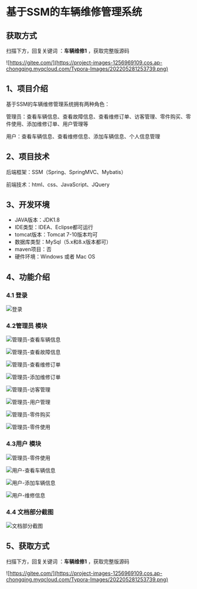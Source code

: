# 基于SSM的车辆维修管理系统

## 获取方式

扫描下方，回复关键词  ：**车辆维修1** ，获取完整版源码

![https://gitee.com/](https://project-images-1256969109.cos.ap-chongqing.myqcloud.com/Typora-Images/202205281253739.png)

## 1、项目介绍

基于SSM的车辆维修管理系统拥有两种角色：

管理员：查看车辆信息、查看故障信息、查看维修订单、访客管理、零件购买、零件使用、添加维修订单、用户管理等

用户：查看车辆信息、查看维修信息、添加车辆信息、个人信息管理


## 2、项目技术

后端框架：SSM（Spring、SpringMVC、Mybatis）

前端技术：html、css、JavaScript、JQuery

## 3、开发环境

- JAVA版本：JDK1.8
- IDE类型：IDEA、Eclipse都可运行
- tomcat版本：Tomcat 7-10版本均可
- 数据库类型：MySql（5.x和8.x版本都可）
- maven项目：否 
- 硬件环境：Windows 或者 Mac OS


## 4、功能介绍

### 4.1 登录

![登录](https://project-images-1256969109.cos.ap-chongqing.myqcloud.com/Typora-Images/202208030952242.jpg)

### 4.2管理员 模块

![管理员-查看车辆信息](https://project-images-1256969109.cos.ap-chongqing.myqcloud.com/Typora-Images/202208030952268.jpg)

![管理员-查看故障信息](https://project-images-1256969109.cos.ap-chongqing.myqcloud.com/Typora-Images/202208030952220.jpg)

![管理员-查看维修订单](https://project-images-1256969109.cos.ap-chongqing.myqcloud.com/Typora-Images/202208030952466.jpg)

![管理员-添加维修订单](https://project-images-1256969109.cos.ap-chongqing.myqcloud.com/Typora-Images/202208030952463.jpg)

![管理员-访客管理](https://project-images-1256969109.cos.ap-chongqing.myqcloud.com/Typora-Images/202208030952882.jpg)

![管理员-用户管理](https://project-images-1256969109.cos.ap-chongqing.myqcloud.com/Typora-Images/202208030952391.jpg)

![管理员-零件购买](https://project-images-1256969109.cos.ap-chongqing.myqcloud.com/Typora-Images/202208030952004.jpg)

![管理员-零件使用](https://project-images-1256969109.cos.ap-chongqing.myqcloud.com/Typora-Images/202208030953346.jpg)

### 4.3用户 模块

![管理员-零件使用](https://project-images-1256969109.cos.ap-chongqing.myqcloud.com/Typora-Images/202208030953702.jpg)

![用户-查看车辆信息](https://project-images-1256969109.cos.ap-chongqing.myqcloud.com/Typora-Images/202208030953378.jpg)

![用户-添加车辆信息](https://project-images-1256969109.cos.ap-chongqing.myqcloud.com/Typora-Images/202208030953261.jpg)

![用户-维修信息](https://project-images-1256969109.cos.ap-chongqing.myqcloud.com/Typora-Images/202208030953413.jpg)

### 4.4 文档部分截图

![文档部分截图](https://project-images-1256969109.cos.ap-chongqing.myqcloud.com/Typora-Images/202208030953545.jpg)

## 5、获取方式

扫描下方，回复关键词  ：**车辆维修1** ，获取完整版源码



![https://gitee.com/](https://project-images-1256969109.cos.ap-chongqing.myqcloud.com/Typora-Images/202205281253739.png)

